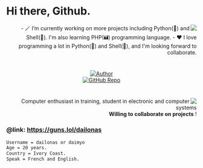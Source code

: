 # Hi there, Github.

<img align="right" src="https://github-readme-stats.vercel.app/api/top-langs/?username=dailonas&theme=transparent)">
<p align="right"> 
- 🪄 I’m currently working on more projects including Python(🐍) and Shell(🐚). I'm also learning PHP(🖬) programming language.
- ♥️ I love programming a lot in Python(🐍) and Shell(🐚), and I'm looking forward to collaborate.
</p>

#
<p align="center">
  <a href="https://github.com/dailonas"  target="_blank">
    <img align="center" src="https://img.shields.io/badge/Author-Atul-cyan" alt="Author">
  </a><br>
  <a href="https://github.com/A-Unix?tab=repositories"  target="_blank">
    <img align="center" src="https://img.shields.io/badge/GitHub_Repo-A--Unix-yellow" alt="GitHub Repo">
  </a><br>
</p>

#

<img align="right" src="https://github-readme-stats.vercel.app/api?username=dailonas&show_icons=true&theme=transparent">
<p align="right">
Computer enthusiast in training,
student in electronic and computer systems
<br/> <b>Willing to collaborate on projects</b> !
</p>

### @link: https://guns.lol/dailonas 

```md
Username = dailonas or daimyo 
Age = 20 years.
Country = Ivory Coast.
Speak = French and English.
```
